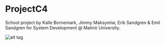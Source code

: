 # ProjectC4

School project by Kalle Bornemark, Jimmy Maksymiw, Erik Sandgren & Emil Sandgren for System Development @ Malmö University.

![alt tag](https://raw.githubusercontent.com/kallexander/ProjectC4/master/Other/UI_Sketches/Kalle/Sketch_Nexus6_Menu%26Gameplay2.png)
